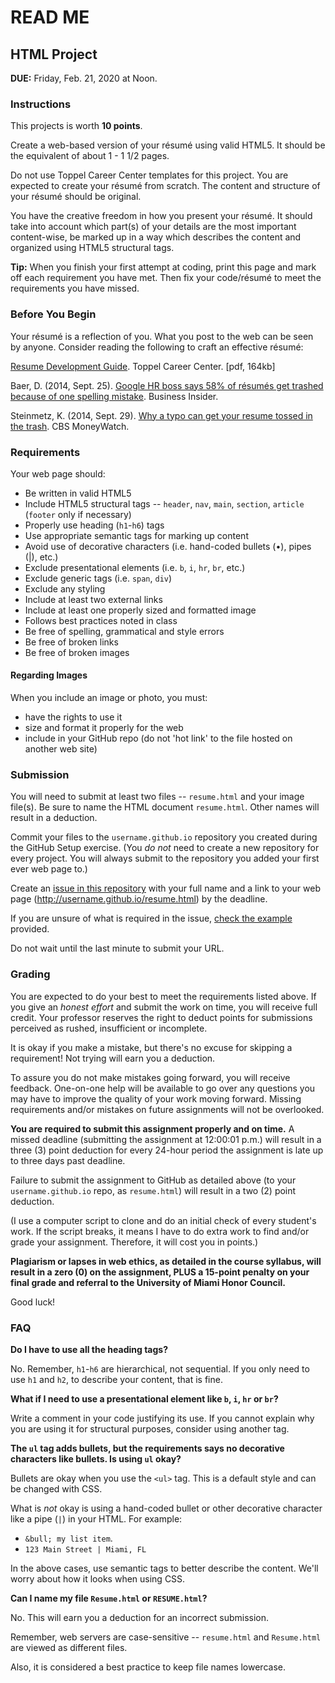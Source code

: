 # READ ME

## HTML Project

**DUE:** Friday, Feb. 21, 2020 at Noon.


### Instructions

This projects is worth **10 points**.

Create a web-based version of your résumé using valid HTML5. It should be the equivalent of about 1 - 1 1/2 pages.

Do not use Toppel Career Center templates for this project. You are expected to create your résumé from scratch. The content and structure of your résumé should be original.

You have the creative freedom in how you present your résumé. It should take into account which part(s) of your details are the most important content-wise, be marked up in a way which describes the content and organized using HTML5 structural tags.

**Tip:** When you finish your first attempt at coding, print this page and mark off each requirement you have met. Then fix your code/résumé to meet the requirements you have missed.


### Before You Begin

Your résumé is a reflection of you. What you post to the web can be seen by anyone. Consider reading the following to craft an effective résumé:

[Resume Development Guide](https://hireacane.miami.edu/_assets/pdf/resources/guides/resume-cover-letter-guide.pdf). Toppel Career Center. [pdf, 164kb]

Baer, D. (2014, Sept. 25). [Google HR boss says 58% of résumés get trashed because of one spelling mistake](http://www.businessinsider.com/google-resume-mistake-2014-9). Business Insider.

Steinmetz, K. (2014, Sept. 29). [Why a typo can get your resume tossed in the trash](http://www.cbsnews.com/news/why-a-typo-can-get-your-resume-tossed-in-the-trash/). CBS MoneyWatch.


### Requirements

Your web page should:

- Be written in valid HTML5
- Include HTML5 structural tags -- `header`, `nav`, `main`, `section`, `article` (`footer` only if necessary)
- Properly use heading (`h1`-`h6`) tags
- Use appropriate semantic tags for marking up content
- Avoid use of decorative characters (i.e. hand-coded bullets (•), pipes (|), etc.)
- Exclude presentational elements (i.e. `b`, `i`, `hr`, `br`, etc.)
- Exclude generic tags (i.e. `span`, `div`)
- Exclude any styling
- Include at least two external links
- Include at least one properly sized and formatted image
- Follows best practices noted in class
- Be free of spelling, grammatical and style errors
- Be free of broken links
- Be free of broken images


#### Regarding Images

When you include an image or photo, you must:

- have the rights to use it
- size and format it properly for the web
- include in your GitHub repo (do not 'hot link' to the file hosted on another web site)


### Submission

You will need to submit at least two files -- `resume.html` and your image file(s). Be sure to name the HTML document `resume.html`. Other names will result in a deduction.

Commit your files to the `username.github.io` repository you created during the GitHub Setup exercise. (You *do not* need to create a new repository for every project. You will always submit to the repository you added your first ever web page to.)

Create an [issue in this repository](https://github.com/umiami-web-design/project-html/issues) with your full name and a link to your web page (http://username.github.io/resume.html) by the deadline.

If you are unsure of what is required in the issue, [check the example](https://github.com/umiami-web-design/html-project/issues/1) provided.

Do not wait until the last minute to submit your URL.


### Grading

You are expected to do your best to meet the requirements listed above. If you give an *honest effort* and submit the work on time, you will receive full credit. Your professor reserves the right to deduct points for submissions perceived as rushed, insufficient or incomplete.

It is okay if you make a mistake, but there's no excuse for skipping a requirement! Not trying will earn you a deduction.

To assure you do not make mistakes going forward, you will receive feedback. One-on-one help will be available to go over any questions you may have to improve the quality of your work moving forward. Missing requirements and/or mistakes on future assignments will not be overlooked.

**You are required to submit this assignment properly and on time.** A missed deadline (submitting the assignment at 12:00:01 p.m.) will result in a three (3) point deduction for every 24-hour period the assignment is late up to three days past deadline.

Failure to submit the assignment to GitHub as detailed above (to your `username.github.io` repo, as `resume.html`) will result in a two (2) point deduction.

(I use a computer script to clone and do an initial check of every student's work. If the script breaks, it means I have to do extra work to find and/or grade your assignment. Therefore, it will cost you in points.)

**Plagiarism or lapses in web ethics, as detailed in the course syllabus, will result in a zero (0) on the assignment, PLUS a 15-point penalty on your final grade and referral to the University of Miami Honor Council.**

Good luck!


### FAQ

**Do I have to use all the heading tags?**

No. Remember, `h1`-`h6` are hierarchical, not sequential. If you only need to use `h1` and `h2`, to describe your content, that is fine.

**What if I need to use a presentational element like `b`, `i`, `hr` or `br`?**

Write a comment in your code justifying its use. If you cannot explain why you are using it for structural purposes, consider using another tag.

**The `ul` tag adds bullets, but the requirements says no decorative characters like bullets. Is using `ul` okay?**

Bullets are okay when you use the `<ul>` tag. This is a default style and can be changed with CSS.

What is *not* okay is using a hand-coded bullet or other decorative character like a pipe (`|`) in your HTML. For example:

- `&bull; my list item`.
- `123 Main Street | Miami, FL`

In the above cases, use semantic tags to better describe the content. We'll worry about how it looks when using CSS.

**Can I name my file `Resume.html` or `RESUME.html`?**

No. This will earn you a deduction for an incorrect submission.

Remember, web servers are case-sensitive --  `resume.html` and `Resume.html` are viewed as different files.

Also, it is considered a best practice to keep file names lowercase.


